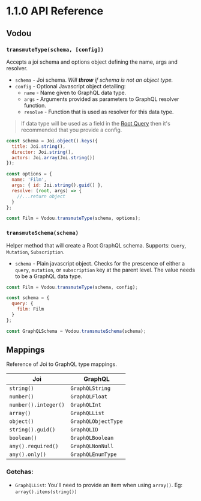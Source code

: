 # 1.1.0 API Reference
  
## Vodou

### `transmuteType(schema, [config])`
Accepts a joi schema and options object defining the name, args and resolver.
- `schema` - Joi schema. *Will **throw** if schema is not an object type.*
- `config` - Optional Javascript object detailing:
  - `name` - Name given to GraphQL data type.
  - `args` - Arguments provided as parameters to GraphQL resolver function.
  - `resolve` - Function that is used as resolver for this data type.

> If data type will be used as a field in the [Root Query](http://graphql.org/learn/execution/#root-fields-resolvers) then it's recommended that you provide a config.

```js
const schema = Joi.object().keys({
  title: Joi.string(),
  director: Joi.string(),
  actors: Joi.array(Joi.string())
});

const options = {
  name: 'Film',
  args: { id: Joi.string().guid() },
  resolve: (root, args) => {
    //...return object
  }
};

const Film = Vodou.transmuteType(schema, options);
```

### `transmuteSchema(schema)`
Helper method that will create a Root GraphQL schema. Supports: `Query`, `Mutation`, `Subscription`.
- `schema` - Plain javascript object. Checks for the prescence of either a `query`, `mutation`, or `subscription` key at the parent level. The value needs to be a GraphQL data type.

```js
const Film = Vodou.transmuteType(schema, config);

const schema = {
  query: {
    film: Film
  }
};

const GraphQLSchema = Vodou.transmuteSchema(schema);
```

## Mappings

Reference of Joi to GraphQL type mappings.

| Joi   |  GraphQL   |
|-------|------------|
| `string()` |  `GraphQLString` |
| `number()` | `GraphQLFloat` |
| `number().integer()` | `GraphQLInt` |
| `array()` | `GraphQLList` |
| `object()` | `GraphQLObjectType` |
| `string().guid()` | `GraphQLID` |
| `boolean()` | `GraphQLBoolean` |
| `any().required()` | `GraphQLNonNull` |
| `any().only()` | `GraphQLEnumType` |

### Gotchas:
- `GraphQLList`: You'll need to provide an item when using `array()`. Eg: `array().items(string())`
